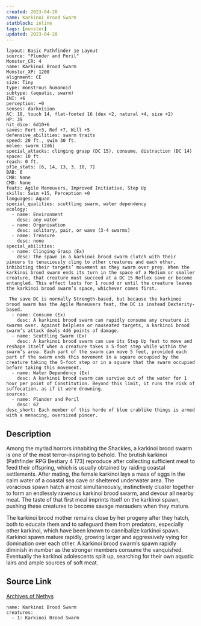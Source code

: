 ```yaml
---
created: 2023-04-28
name: Karkinoi Brood Swarm
statblock: inline
tags: [monster]
updated: 2023-04-28
---
```

```statblock
layout: Basic Pathfinder 1e Layout
source: "Plunder and Peril"
Monster_CR: 4
name: Karkinoi Brood Swarm
Monster_XP: 1200
alignment: CE
size: Tiny
type: monstrous humanoid
subtype: (aquatic, swarm)
INI: +6
perception: +0
senses: darkvision
AC: 18, touch 14, flat-footed 16 (dex +2, natural +4, size +2)
HP: 39
hit_dice: 6d10+6
saves: Fort +3, Ref +7, Will +5
defensive_abilities: swarm traits
speed: 20 ft., swim 30 ft.
melee: swarm (2d6)
special_attacks: clinging grasp (DC 15), consume, distraction (DC 14)
space: 10 ft.
reach: 0 ft.
pf1e_stats: [6, 14, 13, 3, 10, 7]
BAB: 6
CMB: None
CMD: None
feats: Agile Maneuvers, Improved Initiative, Step Up
skills: Swim +15, Perception +0
languages: Aquan
special_qualities: scuttling swarm, water dependency
ecology:
  - name: Environment
    desc: any water
  - name: Organisation
    desc: solitary, pair, or wave (3-4 swarms)
  - name: Treasure
    desc: none
special_abilities:
  - name: Clinging Grasp (Ex)
    desc: The spawn in a karkinoi brood swarm clutch with their pincers to tenaciously cling to other creatures and each other, inhibiting their targets’ movement as they swarm over prey. When the karkinoi brood swarm ends its turn in the space of a Medium or smaller creature, that creature must succeed at a DC 15 Reflex save or become entangled. This effect lasts for 1 round or until the creature leaves the karkinoi brood swarm’s space, whichever comes first.

 The save DC is normally Strength-based, but because the karkinoi brood swarm has the Agile Maneuvers feat, the DC is instead Dexterity-based.
  - name: Consume (Ex)
    desc: A karkinoi brood swarm can rapidly consume any creature it swarms over. Against helpless or nauseated targets, a karkinoi brood swarm’s attack deals 4d6 points of damage.
  - name: Scuttling Swarm (Ex)
    desc: A karkinoi brood swarm can use its Step Up feat to move and reshape itself when a creature takes a 5-foot step while within the swarm’s area. Each part of the swarm can move 5 feet, provided each part of the swarm ends this movement in a square occupied by the creature taking the 5-foot step or in a square that the swarm occupied before taking this movement.
  - name: Water Dependency (Ex)
    desc: A karkinoi brood swarm can survive out of the water for 1 hour per point of Constitution. Beyond this limit, it runs the risk of suffocation, as if it were drowning.
sources:
  - name: Plunder and Peril
    desc: 62
desc_short: Each member of this horde of blue crablike things is armed with a menacing, oversized pincer.
```
## Description
Among the myriad horrors inhabiting the Shackles, a karkinoi brood swarm is one of the most terror-inspiring to behold. The brutish karkinoi (Pathfinder RPG Bestiary 4 173) reproduce after collecting sufficient meat to feed their offspring, which is usually obtained by raiding coastal settlements. After mating, the female karkinoi lays a mass of eggs in the calm water of a coastal sea cave or sheltered underwater area. The voracious spawn hatch almost simultaneously, instinctively cluster together to form an endlessly ravenous karkinoi brood swarm, and devour all nearby meat. The taste of that first meal imprints itself on the karkinoi spawn, pushing these creatures to become savage marauders when they mature.

The karkinoi brood mother remains close by her progeny after they hatch, both to educate them and to safeguard them from predators, especially other karkinoi, which have been known to cannibalize karkinoi spawn. Karkinoi spawn mature rapidly, growing larger and aggressively vying for domination over each other. A karkinoi brood swarm’s spawn rapidly diminish in number as the stronger members consume the vanquished. Eventually the karkinoi adolescents split up, searching for their own aquatic lairs and ample sources of soft meat.
## Source Link
[Archives of Nethys](https://aonprd.com/MonsterDisplay.aspx?ItemName=Karkinoi%20Brood%20Swarm)
```encounter-table
name: Karkinoi Brood Swarm
creatures:
  - 1: Karkinoi Brood Swarm
```
